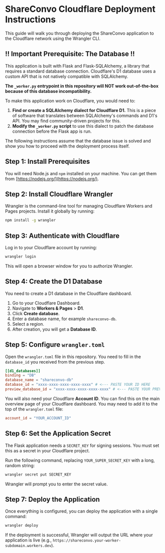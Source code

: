 # ShareConvo Cloudflare Deployment Instructions

This guide will walk you through deploying the ShareConvo application to the Cloudflare network using the Wrangler CLI.

## ‼️ Important Prerequisite: The Database ‼️

This application is built with Flask and Flask-SQLAlchemy, a library that requires a standard database connection. Cloudflare's D1 database uses a custom API that is not natively compatible with SQLAlchemy.

**The `_worker.py` entrypoint in this repository will NOT work out-of-the-box because of this database incompatibility.**

To make this application work on Cloudflare, you would need to:
1.  **Find or create a SQLAlchemy dialect for Cloudflare D1.** This is a piece of software that translates between SQLAlchemy's commands and D1's API. You may find community-driven projects for this.
2.  **Modify the `_worker.py` script** to use this dialect to patch the database connection before the Flask app is run.

The following instructions assume that the database issue is solved and show you how to proceed with the deployment process itself.

## Step 1: Install Prerequisites

You will need Node.js and `npm` installed on your machine. You can get them from [https://nodejs.org/](https://nodejs.org/).

## Step 2: Install Cloudflare Wrangler

Wrangler is the command-line tool for managing Cloudflare Workers and Pages projects. Install it globally by running:

```bash
npm install -g wrangler
```

## Step 3: Authenticate with Cloudflare

Log in to your Cloudflare account by running:

```bash
wrangler login
```

This will open a browser window for you to authorize Wrangler.

## Step 4: Create the D1 Database

You need to create a D1 database in the Cloudflare dashboard.

1.  Go to your Cloudflare Dashboard.
2.  Navigate to **Workers & Pages** > **D1**.
3.  Click **Create database**.
4.  Enter a database name, for example `shareconvo-db`.
5.  Select a region.
6.  After creation, you will get a **Database ID**.

## Step 5: Configure `wrangler.toml`

Open the `wrangler.toml` file in this repository. You need to fill in the `database_id` you received from the previous step.

```toml
[[d1_databases]]
binding = "DB"
database_name = "shareconvo-db"
database_id = "xxxx-xxxx-xxxx-xxxx-xxxx" # <--- PASTE YOUR ID HERE
preview_database_id = "xxxx-xxxx-xxxx-xxxx-xxxx" # <--- PASTE YOUR PREVIEW DB ID HERE
```

You will also need your Cloudflare **Account ID**. You can find this on the main overview page of your Cloudflare dashboard. You may need to add it to the top of the `wrangler.toml` file:
```toml
account_id = "YOUR_ACCOUNT_ID"
```

## Step 6: Set the Application Secret

The Flask application needs a `SECRET_KEY` for signing sessions. You must set this as a secret in your Cloudflare project.

Run the following command, replacing `YOUR_SUPER_SECRET_KEY` with a long, random string:

```bash
wrangler secret put SECRET_KEY
```

Wrangler will prompt you to enter the secret value.

## Step 7: Deploy the Application

Once everything is configured, you can deploy the application with a single command:

```bash
wrangler deploy
```

If the deployment is successful, Wrangler will output the URL where your application is live (e.g., `https://shareconvo.your-worker-subdomain.workers.dev`).
